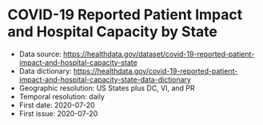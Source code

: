 # COVID-19 Reported Patient Impact and Hospital Capacity by State

- Data source:
  https://healthdata.gov/dataset/covid-19-reported-patient-impact-and-hospital-capacity-state
- Data dictionary:
  https://healthdata.gov/covid-19-reported-patient-impact-and-hospital-capacity-state-data-dictionary
- Geographic resolution: US States plus DC, VI, and PR
- Temporal resolution: daily
- First date: 2020-07-20
- First issue: 2020-07-20
